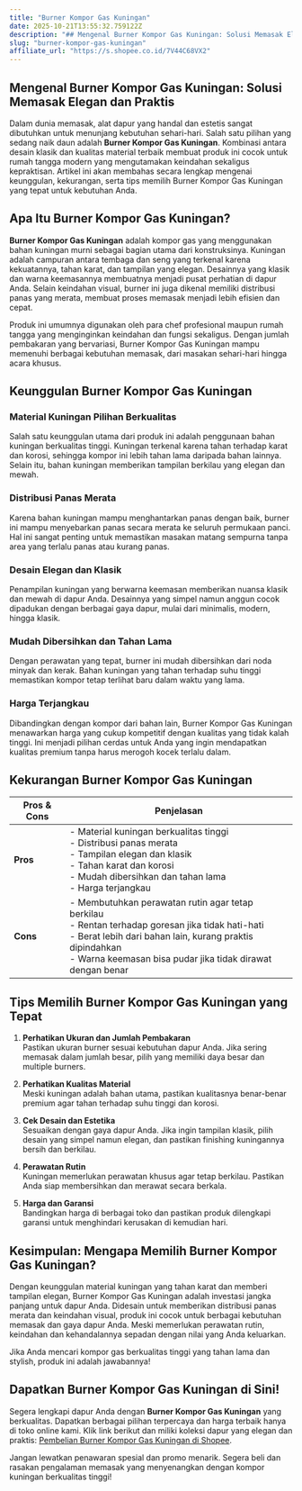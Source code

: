 ```yaml
---
title: "Burner Kompor Gas Kuningan"
date: 2025-10-21T13:55:32.759122Z
description: "## Mengenal Burner Kompor Gas Kuningan: Solusi Memasak Elegan dan Praktis..."
slug: "burner-kompor-gas-kuningan"
affiliate_url: "https://s.shopee.co.id/7V44C68VX2"
---
```

## Mengenal Burner Kompor Gas Kuningan: Solusi Memasak Elegan dan Praktis

Dalam dunia memasak, alat dapur yang handal dan estetis sangat dibutuhkan untuk menunjang kebutuhan sehari-hari. Salah satu pilihan yang sedang naik daun adalah **Burner Kompor Gas Kuningan**. Kombinasi antara desain klasik dan kualitas material terbaik membuat produk ini cocok untuk rumah tangga modern yang mengutamakan keindahan sekaligus kepraktisan. Artikel ini akan membahas secara lengkap mengenai keunggulan, kekurangan, serta tips memilih Burner Kompor Gas Kuningan yang tepat untuk kebutuhan Anda.

## Apa Itu Burner Kompor Gas Kuningan?

**Burner Kompor Gas Kuningan** adalah kompor gas yang menggunakan bahan kuningan murni sebagai bagian utama dari konstruksinya. Kuningan adalah campuran antara tembaga dan seng yang terkenal karena kekuatannya, tahan karat, dan tampilan yang elegan. Desainnya yang klasik dan warna keemasannya membuatnya menjadi pusat perhatian di dapur Anda. Selain keindahan visual, burner ini juga dikenal memiliki distribusi panas yang merata, membuat proses memasak menjadi lebih efisien dan cepat.

Produk ini umumnya digunakan oleh para chef profesional maupun rumah tangga yang menginginkan keindahan dan fungsi sekaligus. Dengan jumlah pembakaran yang bervariasi, Burner Kompor Gas Kuningan mampu memenuhi berbagai kebutuhan memasak, dari masakan sehari-hari hingga acara khusus.

## Keunggulan Burner Kompor Gas Kuningan

### Material Kuningan Pilihan Berkualitas

Salah satu keunggulan utama dari produk ini adalah penggunaan bahan kuningan berkualitas tinggi. Kuningan terkenal karena tahan terhadap karat dan korosi, sehingga kompor ini lebih tahan lama daripada bahan lainnya. Selain itu, bahan kuningan memberikan tampilan berkilau yang elegan dan mewah.

### Distribusi Panas Merata

Karena bahan kuningan mampu menghantarkan panas dengan baik, burner ini mampu menyebarkan panas secara merata ke seluruh permukaan panci. Hal ini sangat penting untuk memastikan masakan matang sempurna tanpa area yang terlalu panas atau kurang panas.

### Desain Elegan dan Klasik

Penampilan kuningan yang berwarna keemasan memberikan nuansa klasik dan mewah di dapur Anda. Desainnya yang simpel namun anggun cocok dipadukan dengan berbagai gaya dapur, mulai dari minimalis, modern, hingga klasik.

### Mudah Dibersihkan dan Tahan Lama

Dengan perawatan yang tepat, burner ini mudah dibersihkan dari noda minyak dan kerak. Bahan kuningan yang tahan terhadap suhu tinggi memastikan kompor tetap terlihat baru dalam waktu yang lama.

### Harga Terjangkau

Dibandingkan dengan kompor dari bahan lain, Burner Kompor Gas Kuningan menawarkan harga yang cukup kompetitif dengan kualitas yang tidak kalah tinggi. Ini menjadi pilihan cerdas untuk Anda yang ingin mendapatkan kualitas premium tanpa harus merogoh kocek terlalu dalam.

## Kekurangan Burner Kompor Gas Kuningan

| Pros & Cons | Penjelasan |
|---|---|
| **Pros** | - Material kuningan berkualitas tinggi<br>- Distribusi panas merata<br>- Tampilan elegan dan klasik<br>- Tahan karat dan korosi<br>- Mudah dibersihkan dan tahan lama<br>- Harga terjangkau |
| **Cons** | - Membutuhkan perawatan rutin agar tetap berkilau<br>- Rentan terhadap goresan jika tidak hati-hati<br>- Berat lebih dari bahan lain, kurang praktis dipindahkan<br>- Warna keemasan bisa pudar jika tidak dirawat dengan benar |

## Tips Memilih Burner Kompor Gas Kuningan yang Tepat

1. **Perhatikan Ukuran dan Jumlah Pembakaran**  
Pastikan ukuran burner sesuai kebutuhan dapur Anda. Jika sering memasak dalam jumlah besar, pilih yang memiliki daya besar dan multiple burners.

2. **Perhatikan Kualitas Material**  
Meski kuningan adalah bahan utama, pastikan kualitasnya benar-benar premium agar tahan terhadap suhu tinggi dan korosi.

3. **Cek Desain dan Estetika**  
Sesuaikan dengan gaya dapur Anda. Jika ingin tampilan klasik, pilih desain yang simpel namun elegan, dan pastikan finishing kuningannya bersih dan berkilau.

4. **Perawatan Rutin**  
Kuningan memerlukan perawatan khusus agar tetap berkilau. Pastikan Anda siap membersihkan dan merawat secara berkala.

5. **Harga dan Garansi**  
Bandingkan harga di berbagai toko dan pastikan produk dilengkapi garansi untuk menghindari kerusakan di kemudian hari.

## Kesimpulan: Mengapa Memilih Burner Kompor Gas Kuningan?

Dengan keunggulan material kuningan yang tahan karat dan memberi tampilan elegan, Burner Kompor Gas Kuningan adalah investasi jangka panjang untuk dapur Anda. Didesain untuk memberikan distribusi panas merata dan keindahan visual, produk ini cocok untuk berbagai kebutuhan memasak dan gaya dapur Anda. Meski memerlukan perawatan rutin, keindahan dan kehandalannya sepadan dengan nilai yang Anda keluarkan.

Jika Anda mencari kompor gas berkualitas tinggi yang tahan lama dan stylish, produk ini adalah jawabannya!

## Dapatkan Burner Kompor Gas Kuningan di Sini!

Segera lengkapi dapur Anda dengan **Burner Kompor Gas Kuningan** yang berkualitas. Dapatkan berbagai pilihan terpercaya dan harga terbaik hanya di toko online kami. Klik link berikut dan miliki koleksi dapur yang elegan dan praktis: [Pembelian Burner Kompor Gas Kuningan di Shopee](https://s.shopee.co.id/7V44C68VX2).

Jangan lewatkan penawaran spesial dan promo menarik. Segera beli dan rasakan pengalaman memasak yang menyenangkan dengan kompor kuningan berkualitas tinggi!